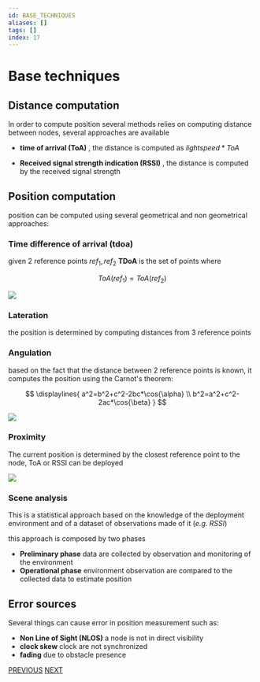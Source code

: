 ```yaml
---
id: BASE_TECHNIQUES
aliases: []
tags: []
index: 17
---
```


# Base techniques

## Distance computation

In order to compute position several methods relies on computing distance between nodes, several approaches are available

- **time of arrival (ToA)** , the distance is computed as $lightspeed*ToA$

- **Received signal strength indication (RSSI)** , the distance is computed by the received signal strength

## Position computation

position can be computed using several geometrical and non geometrical approaches:

### Time difference of arrival (tdoa)

given 2 reference points $ref_1,ref_2$ **TDoA** is the set of points where

$$ToA(ref_1)=ToA(ref_2)$$

![](mobile_systems/Pasted%20image%2020240608180440.png)

### Lateration

the position is determined by computing distances from 3 reference points

### Angulation

based on the fact that the distance between 2 reference points is known, it computes the position using the Carnot's theorem:

$$
\displaylines{
a^2=b^2+c^2-2bc*\cos{\alpha} \\
b^2=a^2+c^2-2ac*\cos{\beta}
}
$$

![](mobile_systems/Pasted%20image%2020240608180918.png)

### Proximity

The current position is determined by the closest reference point to the node, ToA or RSSI can be deployed

![](mobile_systems/Pasted%20image%2020240608181056.png)

### Scene analysis

This is a statistical approach based on the knowledge of the deployment environment and of a dataset of observations made of it (*e.g. RSSI*)

this approach is composed by two phases

- **Preliminary phase** data are collected by observation and monitoring of the environment
- **Operational phase** environment observation are  compared to the collected data to estimate position

## Error sources

Several things can cause error in position measurement such as:

- **Non Line of Sight (NLOS)** a node is not in direct visibility
- **clock skew**  clock are not synchronized
- **fading** due to obstacle presence

[PREVIOUS](mobile_systems/manets/clustering.md) [NEXT](mobile_systems/positioning_systems/taxonomy.md)
